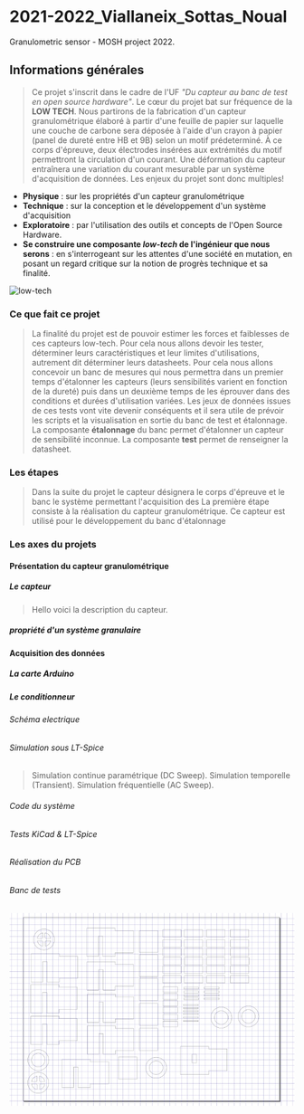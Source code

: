 # 2021-2022_Viallaneix_Sottas_Noual
Granulometric sensor - MOSH project 2022.

## Informations générales
> Ce projet s'inscrit dans le cadre de l'UF _"Du capteur au banc de test en open source hardware"_.
> Le cœur du projet bat sur fréquence de la **LOW TECH**. Nous partirons de la fabrication d'un capteur granulométrique élaboré à partir d'une feuille de papier sur laquelle une couche de carbone sera déposée à l'aide d'un crayon à papier (panel de dureté entre HB et 9B) selon un motif prédeterminé. À ce corps d'épreuve, deux électrodes insérées aux extrémités du motif permettront la circulation d'un courant. Une déformation du capteur entraînera une variation du courant mesurable par un système d'acquisition de données. Les enjeux du projet sont donc multiples!
* **Physique** : sur les propriétés d'un capteur granulométrique
* **Technique** : sur la conception et le développement d'un système d'acquisition
* **Exploratoire** : par l'utilisation des outils et concepts de l'Open Source Hardware.
* **Se construire une composante _low-tech_  de l'ingénieur que nous serons** : en s'interrogeant sur les attentes d'une société en mutation, en posant un regard critique sur la notion de progrès technique et sa finalité.

![low-tech](https://upload.wikimedia.org/wikipedia/commons/e/eb/Infographie_low-tech.jpg)

### Ce que fait ce projet 

> La finalité du projet est de pouvoir estimer les forces et faiblesses de ces capteurs low-tech. Pour cela nous allons devoir les tester, déterminer leurs caractéristiques et leur limites d'utilisations, autrement dit déterminer leurs datasheets.
> Pour cela nous allons concevoir un banc de mesures qui nous permettra dans un premier temps d'étalonner les capteurs (leurs sensibilités varient en fonction de la dureté) puis dans un deuxième temps de les éprouver dans des conditions et durées d'utilisation variées.
> Les jeux de données issues de ces tests vont vite devenir conséquents et il sera utile de prévoir les scripts et la visualisation en sortie du banc de test et étalonnage.
> La composante **étalonnage** du banc permet d'étalonner un capteur de sensibilité inconnue. La composante  **test** permet de renseigner la datasheet.


### Les étapes
> Dans la suite du projet le capteur désignera le corps d'épreuve et le banc le système permettant l'acquisition des 
> La première étape consiste à la réalisation du capteur granulométrique. Ce capteur est utilisé pour le développement du banc d'étalonnage

### Les axes du projets
#### Présentation du capteur granulométrique
##### Le capteur
> Hello voici la description du capteur. 
##### propriété d'un système granulaire
#### Acquisition des données
##### La carte Arduino
##### Le conditionneur
###### Schéma electrique
###### Simulation sous LT-Spice
> Simulation continue paramétrique (DC Sweep).
> Simulation temporelle (Transient).
> Simulation fréquentielle (AC Sweep).

###### Code du système
###### Tests KiCad & LT-Spice
###### Réalisation du PCB
###### Banc de tests
![Dessin 2D du banc de tests](Images/Dessin_bancTest.jpg)


